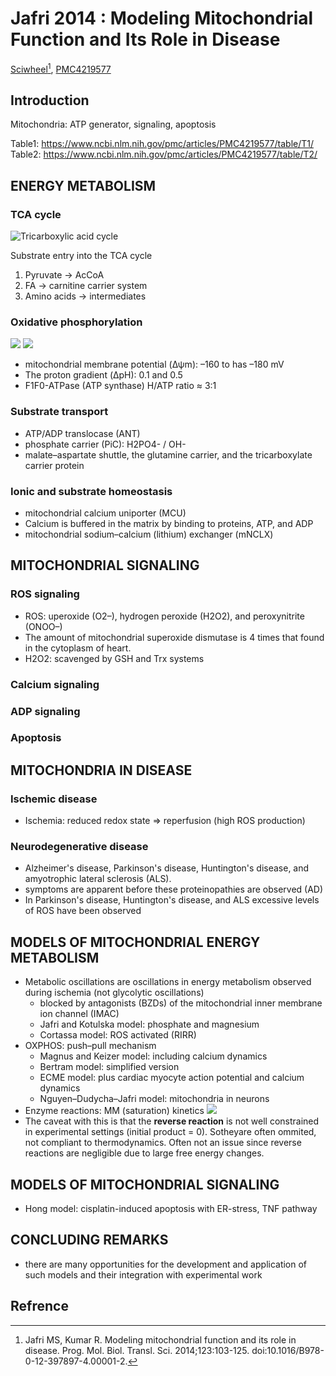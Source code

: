 # Jafri 2014 : Modeling Mitochondrial Function and Its Role in Disease


[Sciwheel](https://sciwheel.com/work/#/items/4481383)[^Jafri2014], [PMC4219577](http://www.ncbi.nlm.nih.gov/pmc/articles/PMC4219577)

<!--more-->

## Introduction

Mitochondria: ATP generator, signaling, apoptosis

Table1: https://www.ncbi.nlm.nih.gov/pmc/articles/PMC4219577/table/T1/
Table2: https://www.ncbi.nlm.nih.gov/pmc/articles/PMC4219577/table/T2/

## ENERGY METABOLISM

### TCA cycle

![](https://www.ncbi.nlm.nih.gov/pmc/articles/PMC4219577/bin/nihms-638309-f0001.jpg "Tricarboxylic acid cycle")

Substrate entry into the TCA cycle
1. Pyruvate -> AcCoA
2. FA -> carnitine carrier system
3. Amino acids -> intermediates

### Oxidative phosphorylation

![](https://www.ncbi.nlm.nih.gov/pmc/articles/PMC4219577/bin/nihms-638309-f0002.jpg)
![](https://www.ncbi.nlm.nih.gov/pmc/articles/PMC4219577/bin/nihms-638309-f0003.jpg)
* mitochondrial membrane potential (Δψm): –160 to has –180 mV
* The proton gradient (ΔpH): 0.1 and 0.5
* F1F0-ATPase (ATP synthase) H/ATP ratio ≈ 3:1

### Substrate transport

* ATP/ADP translocase (ANT)
* phosphate carrier (PiC): H2PO4- / OH-
* malate–aspartate shuttle, the glutamine carrier, and the tricarboxylate carrier protein

### Ionic and substrate homeostasis

* mitochondrial calcium uniporter (MCU)
* Calcium is buffered in the matrix by binding to proteins, ATP, and ADP
* mitochondrial sodium–calcium (lithium) exchanger (mNCLX)

## MITOCHONDRIAL SIGNALING

### ROS signaling

* ROS: uperoxide (O2–), hydrogen peroxide (H2O2), and peroxynitrite (ONOO–)
* The amount of mitochondrial superoxide dismutase is 4 times that found in the cytoplasm of heart.
* H2O2: scavenged by GSH and Trx systems

### Calcium signaling

### ADP signaling

### Apoptosis

## MITOCHONDRIA IN DISEASE

### Ischemic disease

* Ischemia: reduced redox state => reperfusion (high ROS production)

### Neurodegenerative disease
* Alzheimer's disease, Parkinson's disease, Huntington's disease, and amyotrophic lateral sclerosis (ALS).
* symptoms are apparent before these proteinopathies are observed (AD)
* In Parkinson's disease, Huntington's disease, and ALS excessive levels of ROS have been observed

## MODELS OF MITOCHONDRIAL ENERGY METABOLISM

* Metabolic oscillations are oscillations in energy metabolism observed during ischemia (not glycolytic oscillations)
    * blocked by antagonists (BZDs) of the mitochondrial inner membrane ion channel (IMAC)
    * Jafri and Kotulska model: phosphate and magnesium
    * Cortassa model: ROS activated (RIRR)
* OXPHOS: push–pull mechanism
    * Magnus and Keizer model: including calcium dynamics
    * Bertram model: simplified version
    * ECME model: plus cardiac myocyte action potential and calcium dynamics
    * Nguyen–Dudycha–Jafri model: mitochondria in neurons
* Enzyme reactions: MM (saturation) kinetics
![](https://www.ncbi.nlm.nih.gov/pmc/articles/PMC4219577/bin/nihms-638309-f0004.jpg)
* The caveat with this is that the **reverse reaction** is not well constrained in experimental settings (initial product = 0). Sotheyare often ommited, not compliant to thermodynamics. Often not an issue since reverse reactions are negligible due to large free energy changes.

## MODELS OF MITOCHONDRIAL SIGNALING

* Hong model: cisplatin-induced apoptosis with ER-stress, TNF pathway

## CONCLUDING REMARKS

* there are many opportunities for the development and application of such models and their integration with experimental work

## Refrence

[^Jafri2014]: Jafri MS, Kumar R. Modeling mitochondrial function and its role in disease. Prog. Mol. Biol. Transl. Sci. 2014;123:103-125. doi:10.1016/B978-0-12-397897-4.00001-2.


